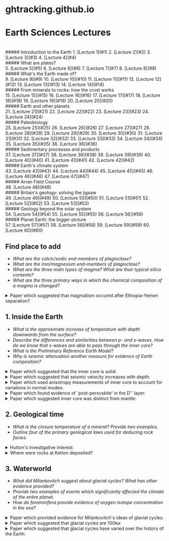# ghtracking.github.io

#  Earth Sciences Lectures
<br/>
##### Introduction to the Earth
1. [Lecture 1](#1)
2. [Lecture 2](#2)
3. [Lecture 3](#3)
4. [Lecture 4](#4)
<br/>
##### What are plates?
<br/>
5. [Lecture 5](#5)
6. [Lecture 6](#6)
7. [Lecture 7](#7)
8. [Lecture 8](#8)
<br/>
##### What's the Earth made of?
<br/>
9. [Lecture 9](#9)
10. [Lecture 10](#10)
11. [Lecture 11](#11)
12. [Lecture 12](#12)
13. [Lecture 13](#13)
14. [Lecture 14](#14)
<br/>
##### From minerals to rocks: how the crust works
<br/>
15. [Lecture 15](#15)
16. [Lecture 16](#16)
17. [Lecture 17](#17)
18. [Lecture 18](#18)
19. [Lecture 19](#19)
20. [Lecture 20](#20)
<br/>
##### Earth and other planets
<br/>
21. [Lecture 21](#21)
22. [Lecture 22](#22)
23. [Lecture 23](#23)
24. [Lecture 24](#24)
<br/>
##### Paleobiology
<br/>
25. [Lecture 25](#25)
26. [Lecture 26](#26)
27. [Lecture 27](#27)
28. [Lecture 28](#28)
29. [Lecture 29](#29)
30. [Lecture 30](#30)
31. [Lecture 31](#31)
32. [Lecture 32](#32)
33. [Lecture 33](#33)
34. [Lecture 34](#34)
35. [Lecture 35](#35)
36. [Lecture 36](#36)
<br/>
##### Sedimentary processes and products
<br/>
37. [Lecture 37](#37)
38. [Lecture 38](#38)
39. [Lecture 39](#39)
40. [Lecture 40](#40)
41. [Lecture 41](#41)
42. [Lecture 42](#42)
<br/>
##### Earth's climate system
<br/>
43. [Lecture 43](#43)
44. [Lecture 44](#44)
45. [Lecture 45](#45)
46. [Lecture 46](#46)
47. [Lecture 47](#47)
<br/>
##### Arran Field Course
<br/>
48. [Lecture 48](#48)
<br/>
##### Britain's geology: solving the jigsaw
<br/>
49. [Lecture 49](#49)
50. [Lecture 50](#50)
51. [Lecture 51](#51)
52. [Lecture 52](#52)
53. [Lecture 53](#53)
<br/>
##### Geology beyond the solar system
<br/>
54. [Lecture 54](#54)
55. [Lecture 55](#55)
56. [Lecture 56](#56)
<br/>
##### Planet Earth: the bigger picture
<br/>
57. [Lecture 57](#57)
58. [Lecture 58](#58)
59. [Lecture 59](#59)
60. [Lecture 60](#60)


## Find place to add 

* *What are the calcic/sodic end-members of plagioclase?*
* *What are the iron/magnesium end-members of plagioclase?*
* *What are the three main types of magma? What are their typical silica contents?*
* *What are the three primary ways in which the chemical composition of a magma is changed?*

<details>
     <summary>Paper which suggested that magmatism occured after Ethiopia-Yemen separation?</summary>
     <span style="color:#8b0000;font-weight:bold""> Kent (1997) </span>
</details>




## 1. Inside the Earth <a name="1"></a>

* *What is the approximate increase of temperature with depth downwards from the surface?*
* *Describe the differences and similarities between p- and s-waves. How do we know that s-waves are able to pass through the inner core?*
* *What is the Preliminary Reference Earth Model?*
* *Why is seismic attenuation another measure for evidence of Earth composition?*


<details><summary>Paper which suggested that the inner core is solid:</summary>
     <span style="color:#8b0000">**Lehmann (1936)**</span>
 </details>

<details><summary>Paper which suggested that seismic velocity increases with depth:</summary>
     <span style="color:#8b0000">**Birch 1952**</span>
</details>

<details><summary>Paper which used anisotropy measurements of inner core to account for variations in normal modes:</summary>
     <span style="color:#8b0000">**Deuss (2000)**</span>
</details>

<details><summary>Paper which found evidence of `post-perovskite' in the D'' layer:</summary>
     <span style="color:#8b0000">**Murakami (2004)**</span>
</details>
           
<details><summary>Paper which suggested inner core was distinct from mantle:</summary>
     <span style="color:#8b0000">**Oldham (1906)**</span>
     </details>


     
## 2. Geological time <a name="2"></a>

* *What is the closure temperature of a mineral? Provide two examples.*
* *Outline four of the primary geological laws used for deducing rock facies.*


<details><summary>Hutton's investigative interest:</summary>
     <span style="color:#8b0000">**Siccar Point 1788: horizontal Devonian sandstones overlaying vertical Silurian slates.**</span>
</details>
<details><summary>Where were rocks at Ketton deposited?</summary>
     <span style="color:#8b0000">**When Britain was approximately 34 degrees North.**</span>
</details>




## 3. Waterworld<a name="3"></a>

* *What did Milankovitch suggest about glacial cycles? What has other evidence provided?*
* *Provide two examples of events which significantly affected the climate of the entire planet.*
* *How do foraminifera provide evidence of oxygen isotope concentration in the sea?*

<details><summary>Paper which provided evidence for Milankovitch's ideas of glavial cycles:</summary>
     <span style="color:#8b0000">**Hays, Imbrie, Shackleton (1976)**</span>
</details>
<details><summary>Paper which suggested that glacial cycles are 100ka:</summary>
     <span style="color:#8b0000">**Abe-Ouchi (2013)**</span>
</details>
<details><summary>Paper which suggested that glacial cycles have varied over the history of the Earth:</summary>
     <span style="color:#8b0000">**Berger (1993)**</span> 
</details>

